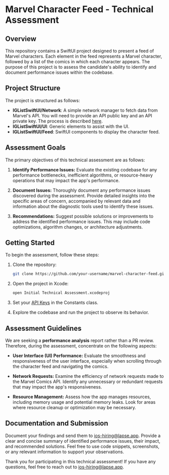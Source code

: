 # Marvel Character Feed - Technical Assessment

## Overview

This repository contains a SwiftUI project designed to present a feed of Marvel characters. Each element in the feed represents a Marvel character, followed by a list of the comics in which each character appears. The purpose of this project is to assess the candidate's ability to identify and document performance issues within the codebase.

## Project Structure

The project is structured as follows:

- **IGListSwiftUI/Network**: A simple network manager to fetch data from Marvel's API. You will need to provide an API public key and an API private key. The process is described [here](https://developer.marvel.com/documentation/getting_started).
- **IGListSwiftUI/UI**: Generic elements to assist with the UI.
- **IGListSwiftUI/Feed**: SwiftUI components to display the character feed.

## Assessment Goals

The primary objectives of this technical assessment are as follows:

1. **Identify Performance Issues:** Evaluate the existing codebase for any performance bottlenecks, inefficient algorithms, or resource-heavy operations that may impact the app's performance.

2. **Document Issues:** Thoroughly document any performance issues discovered during the assessment. Provide detailed insights into the specific areas of concern, accompanied by relevant data and information about the diagnostic tools used to identify these issues.

3. **Recommendations:** Suggest possible solutions or improvements to address the identified performance issues. This may include code optimizations, algorithm changes, or architecture adjustments.

## Getting Started

To begin the assessment, follow these steps:

1. Clone the repository:

    ```bash
    git clone https://github.com/your-username/marvel-character-feed.git
    ```

2. Open the project in Xcode:

    ```bash
    open Initial Technical Assessment.xcodeproj
    ```

3. Set your [API Keys](https://developer.marvel.com/documentation/getting_started) in the Constants class.

4. Explore the codebase and run the project to observe its behavior.

## Assessment Guidelines

We are seeking a **performance analysis** report rather than a PR review. Therefore, during the assessment, concentrate on the following aspects:

- **User Interface (UI) Performance:** Evaluate the smoothness and responsiveness of the user interface, especially when scrolling through the character feed and navigating the comics.

- **Network Requests:** Examine the efficiency of network requests made to the Marvel Comics API. Identify any unnecessary or redundant requests that may impact the app's responsiveness.

- **Resource Management:** Assess how the app manages resources, including memory usage and potential memory leaks. Look for areas where resource cleanup or optimization may be necessary.

## Documentation and Submission

Document your findings and send them to ios-hiring@lapse.app. Provide a clear and concise summary of identified performance issues, their impact, and recommended solutions. Feel free to use code snippets, screenshots, or any relevant information to support your observations.

Thank you for participating in this technical assessment! If you have any questions, feel free to reach out to ios-hiring@lapse.app.
